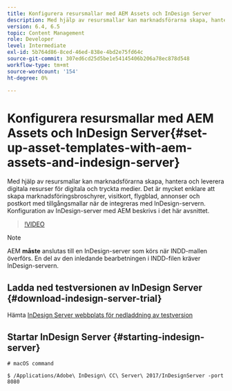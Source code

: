```yaml
---
title: Konfigurera resursmallar med AEM Assets och InDesign Server
description: Med hjälp av resursmallar kan marknadsförarna skapa, hantera och leverera digitala resurser för digitala och tryckta medier. Det är mycket enklare att skapa marknadsföringsbroschyrer, visitkort, flygblad, annonser och postkort med tillgångsmallar när de integreras med InDesign-servern. Konfiguration av InDesign-server med AEM beskrivs i det här avsnittet.
version: 6.4, 6.5
topic: Content Management
role: Developer
level: Intermediate
exl-id: 5b764d86-8ced-46ed-838e-4bd2e75fd64c
source-git-commit: 307ed6cd25d5be1e54145406b206a78ec878d548
workflow-type: tm+mt
source-wordcount: '154'
ht-degree: 0%

---
```


# Konfigurera resursmallar med AEM Assets och InDesign Server{#set-up-asset-templates-with-aem-assets-and-indesign-server}

Med hjälp av resursmallar kan marknadsförarna skapa, hantera och leverera digitala resurser för digitala och tryckta medier. Det är mycket enklare att skapa marknadsföringsbroschyrer, visitkort, flygblad, annonser och postkort med tillgångsmallar när de integreras med InDesign-servern. Konfiguration av InDesign-server med AEM beskrivs i det här avsnittet.

>[!VIDEO](https://video.tv.adobe.com/v/17069/?quality=9&learn=on)

>[!NOTE]
>
>AEM **måste** anslutas till en InDesign-server som körs när INDD-mallen överförs. En del av den inledande bearbetningen i INDD-filen kräver InDesign-servern.

## Ladda ned testversionen av InDesign Server {#download-indesign-server-trial}

Hämta [InDesign Server webbplats för nedladdning av testversion](https://www.adobeprerelease.com/)

## Startar InDesign Server {#starting-indesign-server}

```shell
# macOS command

$ /Applications/Adobe\ InDesign\ CC\ Server\ 2017/InDesignServer -port 8080
```
